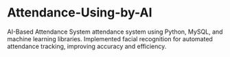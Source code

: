 # Attendance-Using-by-AI
AI-Based Attendance System attendance system using Python, MySQL, and machine learning libraries. Implemented facial recognition for automated attendance tracking, improving accuracy and efficiency.

